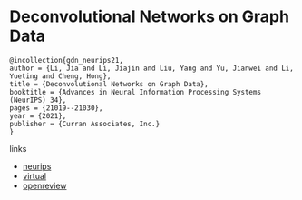 # Deconvolutional Networks on Graph Data

```
@incollection{gdn_neurips21,
author = {Li, Jia and Li, Jiajin and Liu, Yang and Yu, Jianwei and Li, Yueting and Cheng, Hong},
title = {Deconvolutional Networks on Graph Data},
booktitle = {Advances in Neural Information Processing Systems (NeurIPS) 34},
pages = {21019--21030},
year = {2021},
publisher = {Curran Associates, Inc.}
}
```

links
- [neurips](https://papers.nips.cc//paper/2021/hash/afa299a4d1d8c52e75dd8a24c3ce534f-Abstract.html)
- [virtual](https://neurips.cc/virtual/2021/poster/27744)
- [openreview](https://openreview.net/forum?id=y2p9IIXwdg2)
